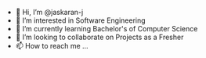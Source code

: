 - 👋 Hi, I’m @jaskaran-j
- 👀 I’m interested in Software Engineering
- 🌱 I’m currently learning Bachelor's of Computer Science
- 💞️ I’m looking to collaborate on Projects as a Fresher
- 📫 How to reach me ...

<!---
jaskaran-j/jaskaran-j is a ✨ special ✨ repository because its `README.md` (this file) appears on your GitHub profile.
You can click the Preview link to take a look at your changes.
--->
